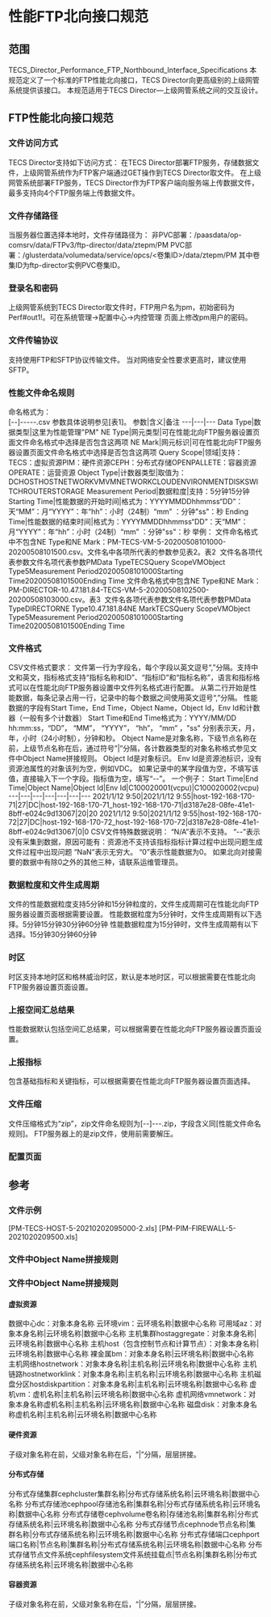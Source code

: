 # 性能FTP北向接口规范 
## 范围 
TECS_Director_Performance_FTP_Northbound_Interface_Specifications 
本规范定义了一个标准的FTP性能北向接口，TECS Director向更高级别的上级网管系统提供该接口。
本规范适用于TECS Director—上级网管系统之间的交互设计。
## FTP性能北向接口规范 
### 文件访问方式 
TECS Director支持如下访问方式：
在TECS Director部署FTP服务，存储数据文件，上级网管系统作为FTP客户端通过GET操作到TECS Director取文件。 
在上级网管系统部署FTP服务，TECS Director作为FTP客户端向服务端上传数据文件，最多支持向4个FTP服务端上传数据文件。 
### 文件存储路径 
当服务器位置选择本地时，文件存储路径为： 
非PVC部署：/paasdata/op-comsrv/data/FTPv3/ftp-director/data/ztepm/PM
PVC部署：/glusterdata/volumedata/service/opcs/<卷集ID>/data/ztepm/PM
其中卷集ID为ftp-director实例PVC卷集ID。 
### 登录名和密码 
上级网管系统到TECS Director取文件时，FTP用户名为pm，初始密码为Perf#out1!。可在系统管理→配置中心→内控管理
页面上修改pm用户的密码。
### 文件传输协议 
支持使用FTP和SFTP协议传输文件。 
当对网络安全性要求更高时，建议使用SFTP。
### 性能文件命名规则 
命名格式为：  
<Data Type>[-<NE Type>-<NE Mark>]-<Query Scope>-<Object Type>-<Measurement Period>-<Starting Time>-<Ending Time>.csv
参数具体说明参见[表1]。
参数|含义|备注
---|---|---
Data Type|数据类型|这里为性能管理"PM"
NE Type|网元类型|可在性能北向FTP服务器设置页面文件命名格式中选择是否包含这两项
NE Mark|网元标识|可在性能北向FTP服务器设置页面文件命名格式中选择是否包含这两项
Query Scope|领域|支持：TECS：虚拟资源PIM：硬件资源CEPH：分布式存储OPENPALLETE：容器资源OPERATE：运营资源
Object Type|计数器类型|取值为：DCHOSTHOSTNETWORKVMVMNETWORKCLOUDENVIRONMENTDISKSWITCHROUTERSTORAGE
Measurement Period|数据粒度|支持：5分钟15分钟
Starting Time|性能数据的开始时间|格式为：YYYYMMDDhhmmss“DD”：天“MM”：月“YYYY”：年“hh”：小时（24制）“mm” ：分钟"ss"：秒
Ending Time|性能数据的结束时间|格式为：YYYYMMDDhhmmss“DD”：天“MM”：月“YYYY”：年“hh”：小时（24制）“mm” ：分钟"ss"：秒
举例： 
文件命名格式中不包含NE Type和NE Mark：PM-TECS-VM-5-20200508101000-20200508101500.csv。文件名中各项所代表的参数参见表2。表2  文件名各项代表参数文件名项代表参数PMData TypeTECSQuery ScopeVMObject Type5Measurement Period20200508101000Starting Time20200508101500Ending Time 
文件命名格式中包含NE Type和NE Mark：PM-DIRECTOR-10.47.181.84-TECS-VM-5-20200508102500-20200508103000.csv。表3  文件名各项代表参数文件名项代表参数PMData TypeDIRECTORNE Type10.47.181.84NE MarkTECSQuery ScopeVMObject Type5Measurement Period20200508101000Starting Time20200508101500Ending Time 
### 文件格式 
CSV文件格式要求： 
文件第一行为字段名，每个字段以英文逗号“,”分隔。支持中文和英文，指标格式支持“指标名称和ID”、“指标ID”和“指标名称”，语言和指标格式可以在性能北向FTP服务器设置中文件列名格式进行配置。 
从第二行开始是性能数据，每条记录占用一行，记录中的每个数据之间使用英文逗号“,”分隔。 
性能数据的字段有Start Time，End Time，Object Name，Object Id，Env Id和计数器（一般有多个计数器） 
Start Time和End Time格式为：YYYY/MM/DD hh:mm:ss，“DD”， “MM”， “YYYY”， “hh”， “mm” ，"ss" 分别表示天，月，年，小时（24小时制），分钟和秒。 
Object Name是对象名称，下级节点名称在前，上级节点名称在后，通过符号”|”分隔，各计数器类型的对象名称格式参见文件中Object Name拼接规则。 
Object Id是对象标识。 
Env Id是资源池标识，没有资源池属性的对象该列为空，例如VDC。 
如果记录中的某字段值为空，不填写该值，直接输入下一个字段。指标值为空，填写“--”。 
一个例子： 
Start Time|End Time|Object Name|Object Id|Env Id|C100020001(vcpu)|C100020002(vcpu)
---|---|---|---|---|---|---
2021/1/12 9:50|2021/1/12 9:55|host-192-168-170-71|27|DC|host-192-168-170-71_host-192-168-170-71|d3187e28-08fe-41e1-8bff-e024c9d13067|20|20
2021/1/12 9:50|2021/1/12 9:55|host-192-168-170-72|27|DC|host-192-168-170-72_host-192-168-170-72|d3187e28-08fe-41e1-8bff-e024c9d13067|0|0
CSV文件特殊数据说明： 
“N/A”表示不支持。 
“--”表示没有采集到数据，原因可能有：资源池不支持该指标指标计算过程中出现问题生成文件过程中出现问题 
“NaN”表示无穷大。 
“0”表示性能数据为0。 
如果北向对接需要的数据中有除0之外的其他三种，请联系运维管理员。 
### 数据粒度和文件生成周期 
文件的性能数据粒度支持5分钟和15分钟粒度的，文件生成周期可在性能北向FTP服务器设置页面根据需要设置。
性能数据粒度为5分钟时，文件生成周期有以下选择。5分钟15分钟30分钟60分钟 
性能数据粒度为15分钟时，文件生成周期有以下选择。15分钟30分钟60分钟 
### 时区 
时区支持本地时区和格林威治时区，默认是本地时区，可以根据需要在性能北向FTP服务器设置页面设置。
### 上报空间汇总结果 
性能数据默认包括空间汇总结果，可以根据需要在性能北向FTP服务器设置页面设置。
### 上报指标 
包含基础指标和关键指标，可以根据需要在性能北向FTP服务器设置页面选择。
### 文件压缩 
文件压缩格式为“zip”，zip文件命名规则为<Data Type>[-<NE Type>-<NE Mark>]-<Measurement Period>-<Starting Time>-<Ending Time>.zip，字段含义同[性能文件命名规则]。
FTP服务器上的是zip文件，使用前需要解压。
### 配置页面 
## 参考 
### 文件示例 
[PM-TECS-HOST-5-20210202095000-2.xls]
[PM-PIM-FIREWALL-5-2021020209500.xls]
### 文件中Object Name拼接规则 

### 文件中Object Name拼接规则 


 

#### 虚拟资源 
数据中心dc：对象本身名称 
云环境vim：云环境名称|数据中心名称 
可用域az：对象本身名称|云环境名称|数据中心名称 
主机集群hostaggregate：对象本身名称|云环境名称|数据中心名称 
主机host（包含控制节点和计算节点）：对象本身名称|云环境名称|数据中心名称 
裸金属bm：对象本身名称|云环境名称|数据中心名称 
主机网络hostnetwork：对象本身名称|主机名称|云环境名称|数据中心名称 
主机链路hostnetworklink：对象本身名称|主机名称|云环境名称|数据中心名称 
主机磁盘分区hostdiskpartition：对象本身名称|主机名称|云环境名称|数据中心名称 
虚机vm：虚机名称|主机名称|云环境名称|数据中心名称 
虚机网络vmnetwork：对象本身名称虚机名称|主机名称|云环境名称|数据中心名称 
磁盘disk：对象本身名称虚机名称|主机名称|云环境名称|数据中心名称 
#### 硬件资源 
子级对象名称在前，父级对象名称在后，“|”分隔，层层拼接。 
#### 分布式存储 
分布式存储集群cephcluster集群名称|分布式存储系统名称|云环境名称|数据中心名称 
分布式存储池cephpool存储池名称|集群名称|分布式存储系统名称|云环境名称|数据中心名称 
分布式存储卷cephvolume卷名称|存储池名称|集群名称|分布式存储系统名称|云环境名称|数据中心名称 
分布式存储节点cephnode节点名称|集群名称|分布式存储系统名称|云环境名称|数据中心名称 
分布式存储端口cephport端口名称|节点名称|集群名称|分布式存储系统名称|云环境名称|数据中心名称 
分布式存储节点文件系统cephfilesystem文件系统挂载点|节点名称|集群名称|分布式存储系统名称|云环境名称|数据中心名称 
#### 容器资源 
子级对象名称在前，父级对象名称在后，“|”分隔，层层拼接。 
